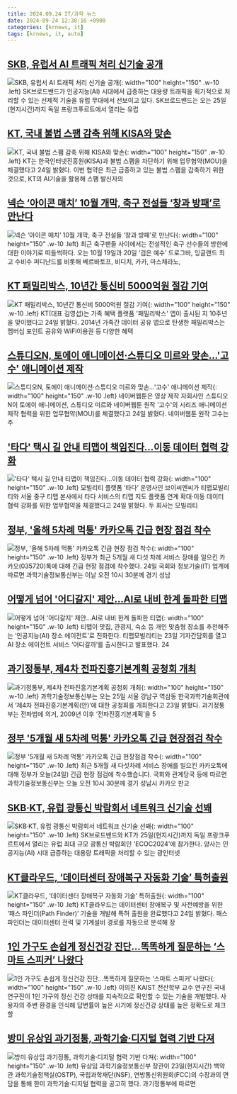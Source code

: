 ```yaml
---
title: 2024.09.24 IT/과학 뉴스
date: 2024-09-24 12:30:16 +0900
categories: [krnews, it]
tags: [krnews, it, auto]
---
```

## [SKB, 유럽서 AI 트래픽 처리 신기술 공개](https://n.news.naver.com/mnews/article/016/0002365955)

![SKB, 유럽서 AI 트래픽 처리 신기술 공개](https://mimgnews.pstatic.net/image/origin/016/2024/09/24/2365955.jpg?type=nf220_150){: width="100" height="150" .w-10 .left}
SK브로드밴드가 인공지능(AI) 시대에서 급증하는 대용량 트래픽을 획기적으로 처리할 수 있는 선제적 기술을 유럽 무대에서 선보이고 있다. SK브로드밴드는 오는 25일(현지시간)까지 독일 프랑크푸르트에서 열리는 유럽

## [KT, 국내 불법 스팸 감축 위해 KISA와 맞손](https://n.news.naver.com/mnews/article/031/0000871343)

![KT, 국내 불법 스팸 감축 위해 KISA와 맞손](https://mimgnews.pstatic.net/image/origin/031/2024/09/24/871343.jpg?type=nf220_150){: width="100" height="150" .w-10 .left}
KT는 한국인터넷진흥원(KISA)과 불법 스팸을 차단하기 위해 업무협약(MOU)을 체결했다고 24일 밝혔다. 이번 협약은 최근 급증하고 있는 불법 스팸을 감축하기 위한 것으로, KT의 AI기술을 활용해 스팸 발신자의

## [넥슨 ‘아이콘 매치’ 10월 개막, 축구 전설들 ‘창과 방패’로 만난다](https://n.news.naver.com/mnews/article/025/0003387815)

![넥슨 ‘아이콘 매치’ 10월 개막, 축구 전설들 ‘창과 방패’로 만난다](https://mimgnews.pstatic.net/image/origin/025/2024/09/23/3387815.jpg?type=nf220_150){: width="100" height="150" .w-10 .left}
최근 축구팬들 사이에서는 전설적인 축구 선수들의 방한에 대한 이야기로 떠들썩하다. 오는 10월 19일과 20일 ‘검은 예수’ 드로그바, 잉글랜드 최고 수비수 퍼디난드를 비롯해 베르바토프, 비디치, 카카, 마스체라노,

## [KT 패밀리박스, 10년간 통신비 5000억원 절감 기여](https://n.news.naver.com/mnews/article/138/0002182892)

![KT 패밀리박스, 10년간 통신비 5000억원 절감 기여](https://mimgnews.pstatic.net/image/origin/138/2024/09/24/2182892.jpg?type=nf220_150){: width="100" height="150" .w-10 .left}
KT(대표 김영섭)는 가족 혜택 플랫폼 '패밀리박스' 앱이 출시된 지 10주년을 맞이했다고 24일 밝혔다. 2014년 가족간 데이터 공유 앱으로 탄생한 패밀리박스는 멤버십 포인트 공유와 WiFi이용권 등 다양한 혜택

## [스튜디오N, 토에이 애니메이션·스튜디오 미르와 맞손…'고수' 애니메이션 제작](https://n.news.naver.com/mnews/article/277/0005475389)

![스튜디오N, 토에이 애니메이션·스튜디오 미르와 맞손…'고수' 애니메이션 제작](https://mimgnews.pstatic.net/image/origin/277/2024/09/24/5475389.jpg?type=nf220_150){: width="100" height="150" .w-10 .left}
네이버웹툰은 영상 제작 자회사인 스튜디오N이 토에이 애니메이션, 스튜디오 미르와 네이버웹툰 원작 '고수'의 시리즈 애니메이션 제작 협력을 위한 업무협약(MOU)를 체결했다고 24일 밝혔다. 네이버웹툰 원작 고수는 주

## ['타다' 택시 길 안내 티맵이 책임진다…이동 데이터 협력 강화](https://n.news.naver.com/mnews/article/011/0004395157)

!['타다' 택시 길 안내 티맵이 책임진다…이동 데이터 협력 강화](https://mimgnews.pstatic.net/image/origin/011/2024/09/24/4395157.jpg?type=nf220_150){: width="100" height="150" .w-10 .left}
모빌리티 플랫폼 ‘타다’ 운영사인 브이씨엔씨가 티맵모빌리티와 서울 중구 티맵 본사에서 타다 서비스의 티맵 지도 플랫폼 연계 확대·이동 데이터 협력 강화를 위한 업무협약을 체결했다고 24일 밝혔다. 두 회사는 모빌리티

## [정부, '올해 5차례 먹통' 카카오톡 긴급 현장 점검 착수](https://n.news.naver.com/mnews/article/011/0004395261)

![정부, '올해 5차례 먹통' 카카오톡 긴급 현장 점검 착수](https://mimgnews.pstatic.net/image/origin/011/2024/09/24/4395261.jpg?type=nf220_150){: width="100" height="150" .w-10 .left}
정부가 최근 5개월 새 다섯 차례 서비스 장애를 일으킨 카카오(035720)톡에 대해 긴급 현장 점검에 착수했다. 24일 국회와 정보기술(IT) 업계에 따르면 과학기술정보통신부는 이날 오전 10시 30분께 경기 성남

## [어떻게 넘어 '어디갈지' 제안…AI로 내비 한계 돌파한 티맵](https://n.news.naver.com/mnews/article/015/0005035940)

![어떻게 넘어 '어디갈지' 제안…AI로 내비 한계 돌파한 티맵](https://mimgnews.pstatic.net/image/origin/015/2024/09/23/5035940.jpg?type=nf220_150){: width="100" height="150" .w-10 .left}
티맵이 맛집, 관광지, 숙소 등 개인 맞춤형 장소를 추천해주는 ‘인공지능(AI) 장소 에이전트’로 진화한다. 티맵모빌리티는 23일 기자간담회를 열고 AI 장소 에이전트 서비스 ‘어디갈까’를 출시한다고 발표했다. 24

## [과기정통부, 제4차 전파진흥기본계획 공청회 개최](https://n.news.naver.com/mnews/article/018/0005841544)

![과기정통부, 제4차 전파진흥기본계획 공청회 개최](https://mimgnews.pstatic.net/image/origin/018/2024/09/23/5841544.jpg?type=nf220_150){: width="100" height="150" .w-10 .left}
과학기술정보통신부는 오는 25일 서울 강남구 역삼동 한국과학기술회관에서 ‘제4차 전파진흥기본계획(안)’에 대한 공청회를 개최한다고 23일 밝혔다. 과기정통부는 전파법에 의거, 2009년 이후 ‘전파진흥기본계획’을 5

## [정부 '5개월 새 5차례 먹통' 카카오톡 긴급 현장점검 착수](https://n.news.naver.com/mnews/article/374/0000402999)

![정부 '5개월 새 5차례 먹통' 카카오톡 긴급 현장점검 착수](https://mimgnews.pstatic.net/image/origin/374/2024/09/24/402999.jpg?type=nf220_150){: width="100" height="150" .w-10 .left}
최근 5개월 새 다섯차례 서비스 장애를 일으킨 카카오톡에 대해 정부가 오늘(24일) 긴급 현장 점검에 착수했습니다. 국회와 관계당국 등에 따르면 과학기술정보통신부는 오늘 오전 10시 30분께 경기 성남시 카카오 판교

## [SKB·KT, 유럽 광통신 박람회서 네트워크 신기술 선봬](https://n.news.naver.com/mnews/article/030/0003241838)

![SKB·KT, 유럽 광통신 박람회서 네트워크 신기술 선봬](https://mimgnews.pstatic.net/image/origin/030/2024/09/24/3241838.jpg?type=nf220_150){: width="100" height="150" .w-10 .left}
SK브로드밴드와 KT가 25일(현지시간)까지 독일 프랑크푸르트에서 열리는 유럽 최대 규모 광통신 박람회인 'ECOC2024'에 참가한다. 양사는 인공지능(AI) 시대 급증하는 대용량 트래픽을 처리할 수 있는 광인터넷

## [KT클라우드, ‘데이터센터 장애복구 자동화 기술’ 특허출원](https://n.news.naver.com/mnews/article/138/0002182904)

![KT클라우드, ‘데이터센터 장애복구 자동화 기술’ 특허출원](https://mimgnews.pstatic.net/image/origin/138/2024/09/24/2182904.jpg?type=nf220_150){: width="100" height="150" .w-10 .left}
KT클라우드는 데이터센터 장애복구 및 사전예방을 위한 ‘패스 파인더(Path Finder)’ 기술을 개발해 특허 출원을 완료했다고 24일 밝혔다. 패스 파인더는 데이터센터 전력 및 기계설비 경로를 자동으로 분석해 장

## [1인 가구도 손쉽게 정신건강 진단…똑똑하게 질문하는 ‘스마트 스피커’ 나왔다](https://n.news.naver.com/mnews/article/366/0001019747)

![1인 가구도 손쉽게 정신건강 진단…똑똑하게 질문하는 ‘스마트 스피커’ 나왔다](https://mimgnews.pstatic.net/image/origin/366/2024/09/24/1019747.jpg?type=nf220_150){: width="100" height="150" .w-10 .left}
이의진 KAIST 전산학부 교수 연구진 국내 연구진이 1인 가구의 정신 건강 상태를 지속적으로 확인할 수 있는 기술을 개발했다. 사용자의 주변 환경을 인식해 답변률이 높은 시기에 정신건강 상태를 높은 정확도로 체크할

## [방미 유상임 과기정통, 과학기술·디지털 협력 기반 다져](https://n.news.naver.com/mnews/article/277/0005475384)

![방미 유상임 과기정통, 과학기술·디지털 협력 기반 다져](https://mimgnews.pstatic.net/image/origin/277/2024/09/24/5475384.jpg?type=nf220_150){: width="100" height="150" .w-10 .left}
유상임 과학기술정보통신부 장관이 23일(현지시간) 백악관 과학기술정책실(OSTP), 국립과학재단(NSF), 연방통신위원회(FCC)의 수장과의 면담을 통해 한미 과학기술·디지털 협력을 공고히 했다. 과기정통부에 따르면

